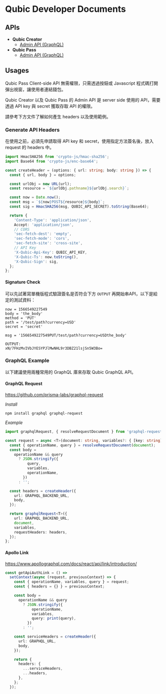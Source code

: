 # Qubic Developer Documents


## APIs

* **Qubic Creator**
  * [Admin API (GraphQL)](./creator/README.md#qubic-creator-admin-api)
* **Qubic Pass**
  * [Admin API (GraphQL)](./pass/README.md#qubic-pass-admin-api)


## Usages

Qubic Pass Client-side API 無需權限，只需透過按鈕或 Javascript 程式碼打開彈出視窗，讓使用者連結錢包。

Qubic Creator 以及 Qubic Pass 的 Admin API 是 server side 使用的 API，需要透過 API key 與 secret 獲取存取 API 的權限。

請參考下方文件了解如何產生 headers 以及使用範例。


### Generate API Headers <a id="headers" />

在使用之前，必須先申請取得 API key 和 secret，使用指定方法簽名後，放入 request 的 headers 中。

```typescript
import HmacSHA256 from 'crypto-js/hmac-sha256';
import Base64 from 'crypto-js/enc-base64';

const createHeader = (options: { url: string; body: string }) => {
  const { url, body } = options;

  const urlObj = new URL(url);
  const resource = `${urlObj.pathname}${urlObj.search}`;

  const now = Date.now();
  const msg = `${now}POST${resource}${body}`;
  const sig = HmacSHA256(msg, QUBIC_API_SECRET).toString(Base64);

  return {
    'Content-Type': 'application/json',
    Accept: 'application/json',
    // CORS
    'sec-fetch-dest': 'empty',
    'sec-fetch-mode': 'cors',
    'sec-fetch-site': 'cross-site',
    // API Key
    'X-Qubic-Api-Key': QUBIC_API_KEY,
    'X-Qubic-Ts': now.toString(),
    'X-Qubic-Sign': sig,
  };
};
```

#### Signature Check
可以先試著寫單機版程式驗證簽名是否符合下方 `OUTPUT` 再開始串API，以下是給定的測試資料：
```
now = 1566549227549
body = 'the_body'
method = 'PUT'
path = '/test/path?currency=USD'
secret = 'secret'

msg = '1566549227549PUT/test/path?currency=USDthe_body'

OUTPUT:
xN/7FHzMvIVbJYESYPJlMwNHL9r3DBZ21lsjSn5W3Bo=
```

### GraphQL Example

以下建議使用兩種常用的 GraphQL 庫來存取 Qubic GraphQL API。

#### GraphQL Request

https://github.com/prisma-labs/graphql-request

*Install*

```
npm install graphql graphql-request
```

*Example*

```typescript
import graphqlRequest, { resolveRequestDocument } from 'graphql-request';

const request = async <T>(document: string, variables?: { [key: string]: any }): Promise<T> => {
  const { operationName, query } = resolveRequestDocument(document);
  const body =
    operationName && query
      ? JSON.stringify({
          query,
          variables,
          operationName,
        })
      : '';

  const headers = createHeader({
    url: GRAPHQL_BACKEND_URL,
    body,
  });

  return graphqlRequest<T>({
    url: GRAPHQL_BACKEND_URL,
    document,
    variables,
    requestHeaders: headers,
  });
};
```



#### Apollo Link

https://www.apollographql.com/docs/react/api/link/introduction/

```typescript
const getApiAuthLink = () =>
  setContext(async (request, previousContext) => {
    const { operationName, variables, query } = request;
    const { headers = {} } = previousContext;

    const body =
      operationName && query
        ? JSON.stringify({
            operationName,
            variables,
            query: print(query),
          })
        : '';

    const serviceHeaders = createHeader({
      url: GRAPHQL_URL,
      body,
    });

    return {
      headers: {
        ...serviceHeaders,
        ...headers,
      },
    };
  });
```


